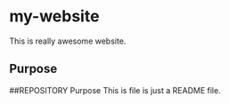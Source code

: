 # my-website
This is really awesome website.
## Purpose
##REPOSITORY Purpose
This is file is just a README file.

